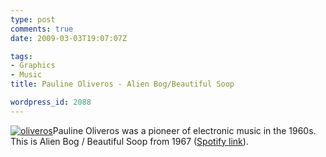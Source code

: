 ```yaml
---
type: post
comments: true
date: 2009-03-03T19:07:07Z

tags:
- Graphics
- Music
title: Pauline Oliveros - Alien Bog/Beautiful Soop

wordpress_id: 2088
---
```


[![oliveros](http://local.wordpress/wp-content/uploads/2009/03/oliveros.jpg)](http://open.spotify.com/album/358ik4ynqQBfuceTXXc3LN)Pauline Oliveros was a pioneer of electronic music in the 1960s. This is Alien Bog / Beautiful Soop from 1967 ([Spotify link](http://open.spotify.com/album/358ik4ynqQBfuceTXXc3LN)).
